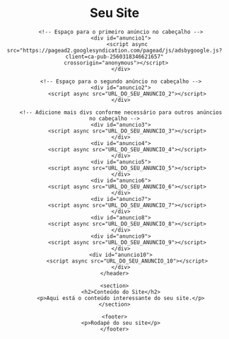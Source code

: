 <!DOCTYPE html>
<html lang="en">
<head>
    <meta charset="UTF-8">
    <meta name="viewport" content="width=device-width, initial-scale=1.0">
    <title>Seu Site com Anúncios no Cabeçalho</title>
</head>
<body>
    <header>
        <h1>Seu Site</h1>

        <!-- Espaço para o primeiro anúncio no cabeçalho -->
        <div id="anuncio1">
            <script async src="https://pagead2.googlesyndication.com/pagead/js/adsbygoogle.js?client=ca-pub-2560318346621657"
     crossorigin="anonymous"></script>
        </div>

        <!-- Espaço para o segundo anúncio no cabeçalho -->
        <div id="anuncio2">
            <script async src="URL_DO_SEU_ANUNCIO_2"></script>
        </div>

        <!-- Adicione mais divs conforme necessário para outros anúncios no cabeçalho -->
        <div id="anuncio3">
            <script async src="URL_DO_SEU_ANUNCIO_3"></script>
        </div>
        <div id="anuncio4">
            <script async src="URL_DO_SEU_ANUNCIO_4"></script>
        </div>
        <div id="anuncio5">
            <script async src="URL_DO_SEU_ANUNCIO_5"></script>
        </div>
        <div id="anuncio6">
            <script async src="URL_DO_SEU_ANUNCIO_6"></script>
        </div>
        <div id="anuncio7">
            <script async src="URL_DO_SEU_ANUNCIO_7"></script>
        </div>
        <div id="anuncio8">
            <script async src="URL_DO_SEU_ANUNCIO_8"></script>
        </div>
        <div id="anuncio9">
            <script async src="URL_DO_SEU_ANUNCIO_9"></script>
        </div>
        <div id="anuncio10">
            <script async src="URL_DO_SEU_ANUNCIO_10"></script>
        </div>
    </header>

    <section>
        <h2>Conteúdo do Site</h2>
        <p>Aqui está o conteúdo interessante do seu site.</p>
    </section>

    <footer>
        <p>Rodapé do seu site</p>
    </footer>
</body>
</html>
